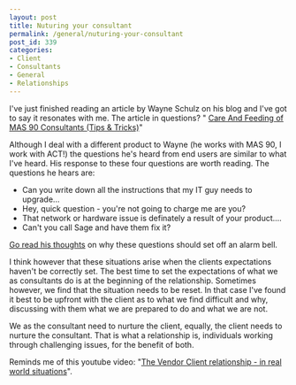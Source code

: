 ```yaml
---
layout: post
title: Nuturing your consultant
permalink: /general/nuturing-your-consultant
post_id: 339
categories:
- Client
- Consultants
- General
- Relationships
---
```


I've just finished reading an article by Wayne Schulz on his blog and I've got to say it resonates with me. The article in questions? " [Care And Feeding of MAS 90 Consultants (Tips & Tricks)](http://erplife.com/2010/12/10/care-and-feeding-of-mas-90-consultants-tips-tricks/)"

Although I deal with a different product to Wayne (he works with MAS 90, I work with ACT!) the questions he's heard from end users are similar to what I've heard. His response to these four questions are worth reading. The questions he hears are:

- Can you write down all the instructions that my IT guy needs to upgrade...
- Hey, quick question - you're not going to charge me are you?
- That network or hardware issue is definately a result of your product....
- Can't you call Sage and have them fix it?

[Go read his thoughts](http://erplife.com/2010/12/10/care-and-feeding-of-mas-90-consultants-tips-tricks/) on why these questions should set off an alarm bell.

I think however that these situations arise when the clients expectations haven't be correctly set. The best time to set the expectations of what we as consultants do is at the beginning of the relationship. Sometimes however, we find that the situation needs to be reset. In that case I've found it best to be upfront with the client as to what we find difficult and why, discussing with them what we are prepared to do and what we are not.

We as the consultant need to nurture the client, equally, the client needs to nurture the consultant. That is what a relationship is, individuals working through challenging issues, for the benefit of both.

Reminds me of this youtube video: "[The Vendor Client relationship - in real world situations](http://www.youtube.com/watch?v=R2a8TRSgzZY)".

